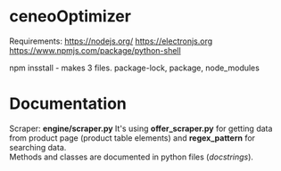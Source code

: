 # ceneoOptimizer

Requirements:
https://nodejs.org/
https://electronjs.org
https://www.npmjs.com/package/python-shell



npm insstall - makes 3 files. package-lock, package, node_modules

# Documentation

Scraper:
**engine/scraper.py**
It's using **offer_scraper.py** for getting data from product page (product table elements) and **regex_pattern** for searching data.   
Methods and classes are documented in python files (*docstrings*).


